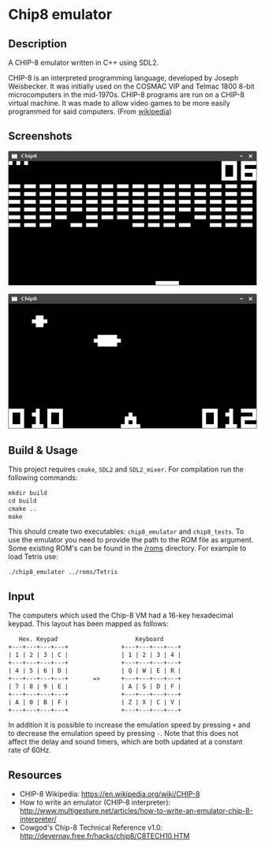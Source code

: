 # Chip8 emulator
## Description
A CHIP-8 emulator written in C++ using SDL2.

CHIP-8 is an interpreted programming language, developed by Joseph Weisbecker. It was initially used on the COSMAC VIP and Telmac 1800 8-bit microcomputers in the mid-1970s. CHIP-8 programs are run on a CHIP-8 virtual machine. It was made to allow video games to be more easily programmed for said computers. (From [wikipedia](https://en.wikipedia.org/wiki/CHIP-8))

## Screenshots
![Brix](screenshots/brix.png)

![Ufo](screenshots/ufo.png)

## Build & Usage
This project requires ```cmake```, ```SDL2``` and ```SDL2_mixer```. For compilation run the following commands:

```
mkdir build
cd build
cmake ..
make
```

This should create two executables: ```chip8_emulator``` and ```chip8_tests```. To use the emulator you need to provide the path to the ROM file as argument. Some existing ROM's can be found in the [/roms](/roms) directory. For example to load Tetris use:

```
./chip8_emulator ../roms/Tetris
```

## Input
The computers which used the Chip-8 VM had a 16-key hexadecimal keypad. This layout has been mapped as follows:

```
   Hex. Keypad                      Keyboard
+---+---+---+---+               +---+---+---+---+
| 1 | 2 | 3 | C |               | 1 | 2 | 3 | 4 |
+---+---+---+---+               +---+---+---+---+
| 4 | 5 | 6 | D |               | Q | W | E | R |
+---+---+---+---+       =>      +---+---+---+---+
| 7 | 8 | 9 | E |               | A | S | D | F |
+---+---+---+---+               +---+---+---+---+
| A | 0 | B | F |               | Z | X | C | V |
+---+---+---+---+               +---+---+---+---+
```

In addition it is possible to increase the emulation speed by pressing ```+``` and to decrease the emulation speed by pressing ```-```. Note that this does not affect the delay and sound timers, which are both updated at a constant rate of 60Hz.

## Resources
* CHIP-8 Wikipedia: https://en.wikipedia.org/wiki/CHIP-8
* How to write an emulator (CHIP-8 interpreter): http://www.multigesture.net/articles/how-to-write-an-emulator-chip-8-interpreter/
* Cowgod's Chip-8 Technical Reference v1.0: http://devernay.free.fr/hacks/chip8/C8TECH10.HTM